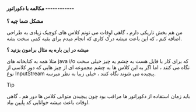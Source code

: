 #### مکالمه با دکوراتور ------------

**مشکل شما چیه ؟**

من هم بخش تاریکی دارم ، گاهی اوقات می تونم کلاس های کوچیک زیادی به طراحی اضافه کنم ، که این باعث میشه درک کاری که انجام میدم برای بقیه کمی سخت بشه.

**میشه در این باره یه مثال برامون بزنید ؟**

مثلا همه به کتابخانه های java i/o که برای کار با فایل هست به چشم یه چیز خیلی سخت نگاه می کنند ، اما اگر به این کلاس ها به چشم مجموعه ای از چیز هایی که دور کلاسی از نوع InputStream پیچیده می شوند نگاه کنند ، خیلی زیبا به نظر میرسه.

>[!tip]
>باید زمان استفاده از دکوراتور ها مراقب بود چون پیچیدن متوالی کلاس ها دور هم ، گاهی اوقات باعث میشه خوانایی کد پایین بیاد.

